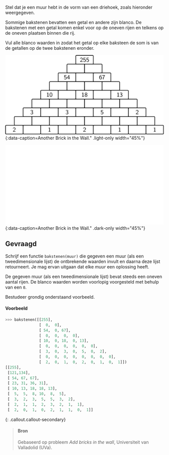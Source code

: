 Stel dat je een muur hebt in de vorm van een driehoek, zoals hieronder weergegeven. 

Sommige bakstenen bevatten een getal en andere zijn blanco. De bakstenen met een getal komen enkel voor op de oneven rijen en telkens op de oneven plaatsen binnen die rij. 

Vul alle blanco waarden in zodat het getal op elke baksteen de som is van de getallen op de twee bakstenen eronder.

![Another Brick in the Wall.](media/image.png "Another Brick in the Wall."){:data-caption=Another Brick in the Wall." .light-only width="45%"}

![Another Brick in the Wall.](media/image_dark.png "Another Brick in the Wall."){:data-caption=Another Brick in the Wall." .dark-only width="45%"}

## Gevraagd
Schrijf een functie `bakstenen(muur)` die gegeven een muur (als een tweedimensionale lijst) de ontbrekende waarden invult en daarna deze lijst retourneert. Je mag ervan uitgaan dat elke *muur* een oplossing heeft.

De gegeven muur (als een tweedimensionale lijst) bevat steeds een oneven aantal rijen. De blanco waarden worden voorlopig voorgesteld met behulp van een `0`.

Bestudeer grondig onderstaand voorbeeld.

#### Voorbeeld

```python
>>> bakstenen([[255],
               [  0,  0],
               [ 54,  0, 67],
               [  0,  0,  0,  0],
               [ 10,  0, 18,  0, 13],
               [  0,  0,  0,  0,  0,  0],
               [  3,  0,  3,  0,  5,  0,  2],
               [  0,  0,  0,  0,  0,  0,  0,  0],
               [  2,  0,  1,  0,  2,  0,  1,  0,  1]])
[[255],
 [121,134],
 [ 54, 67, 67],
 [ 23, 31, 36, 31],
 [ 10, 13, 18, 18, 13],
 [  5,  5,  8, 10,  8,  5],
 [  3,  2,  3,  5,  5,  3,  2],
 [  2,  1,  1,  2,  3,  2,  1,  1],
 [  2,  0,  1,  0,  2,  1,  1,  0,  1]]
```


{: .callout.callout-secondary}
>#### Bron
> Gebaseerd op probleem *Add bricks in the wall*, Universiteit van Valladolid (UVa). 
